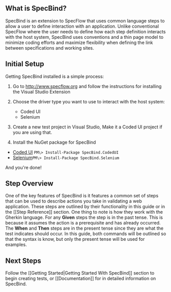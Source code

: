 ## What is SpecBind?

SpecBind is an extension to SpecFlow that uses common language steps to allow a user to define interaction with an application. Unlike conventional SpecFlow where the user needs to define how each step definition interacts with the host system, SpecBind uses conventions and a thin page model to minimize coding efforts and maximize flexibility when defining the link between specifications and working sites.

## Initial Setup

Getting SpecBind installed is a simple process:

1. Go to http://www.specflow.org and follow the instructions for installing the Visual Studio Extension
2. Choose the driver type you want to use to interact with the host system:
	* Coded UI
	* Selenium

3. Create a new test project in Visual Studio, Make it a Coded UI project if you are using that.
4. Install the NuGet package for SpecBind

  * [Coded UI](https://www.nuget.org/packages/SpecBind.CodedUI)	``PM\> Install-Package SpecBind.CodedUI``
  * [Selenium](https://www.nuget.org/packages/SpecBind.Selenium)``PM\> Install-Package SpecBind.Selenium``

And you're done! 

## Step Overview

One of the key features of SpecBind is it features a common set of steps that can be used to describe actions you take in validating a web application. These steps are outlined by their functionality in this guide or in the [[Step Reference]] section. One thing to note is how they work with the Gherkin language. For any **Given** steps the step is in the past tense. This is because it assumes the action is a prerequisite and has already occurred. The **When** and **Then** steps are in the present tense since they are what the test indicates should occur. In this guide, both commands will be outlined so that the syntax is know, but only the present tense will be used for examples. 

## Next Steps

Follow the [[Getting Started|Getting Started With SpecBind]] section to begin creating tests, or [[Documentation]] for in detailed information on SpecBind.